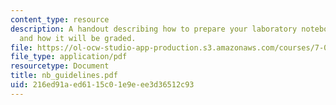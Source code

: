 ```yaml
---
content_type: resource
description: A handout describing how to prepare your laboratory notebook each day
  and how it will be graded.
file: https://ol-ocw-studio-app-production.s3.amazonaws.com/courses/7-02-experimental-biology-communication-spring-2005/216ed91aed6115c01e9eee3d36512c93_nb_guidelines.pdf
file_type: application/pdf
resourcetype: Document
title: nb_guidelines.pdf
uid: 216ed91a-ed61-15c0-1e9e-ee3d36512c93
---
```


